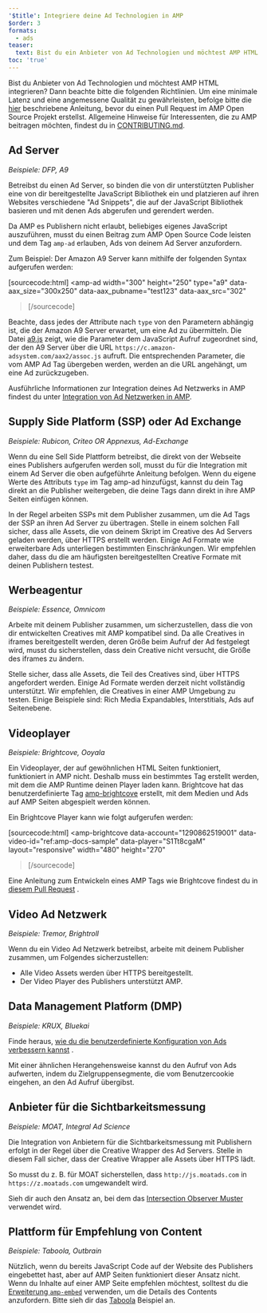 ```yaml
---
'$title': Integriere deine Ad Technologien in AMP
$order: 3
formats:
  - ads
teaser:
  text: Bist du ein Anbieter von Ad Technologien und möchtest AMP HTML integrieren? Dann beachte bitte die folgenden Richtlinien.
toc: 'true'
---
```


<!--
This file is imported from https://github.com/ampproject/amphtml/blob/main/ads/_integration-guide.md.
Please do not change this file.
If you have found a bug or an issue please
have a look and request a pull request there.
-->

Bist du Anbieter von Ad Technologien und möchtest AMP HTML integrieren? Dann beachte bitte die folgenden Richtlinien. Um eine minimale Latenz und eine angemessene Qualität zu gewährleisten, befolge bitte die [hier](https://github.com/ampproject/amphtml/blob/main/ads/../3p/README.md#ads) beschriebene Anleitung, bevor du einen Pull Request im AMP Open Source Projekt erstellst. Allgemeine Hinweise für Interessenten, die zu AMP beitragen möchten, findest du in [CONTRIBUTING.md](https://github.com/ampproject/amphtml/blob/main/ads/../CONTRIBUTING.md).

## Ad Server <a name="ad-server"></a>

_Beispiele: DFP, A9_

Betreibst du einen Ad Server, so binden die von dir unterstützten Publisher eine von dir bereitgestellte JavaScript Bibliothek ein und platzieren auf ihren Websites verschiedene "Ad Snippets", die auf der JavaScript Bibliothek basieren und mit denen Ads abgerufen und gerendert werden.

Da AMP es Publishern nicht erlaubt, beliebiges eigenes JavaScript auszuführen, musst du einen Beitrag zum AMP Open Source Code leisten und dem Tag `amp-ad` erlauben, Ads von deinem Ad Server anzufordern.

Zum Beispiel: Der Amazon A9 Server kann mithilfe der folgenden Syntax aufgerufen werden:

[sourcecode:html]
<amp-ad
width="300"
height="250"
type="a9"
data-aax_size="300x250"
data-aax_pubname="test123"
data-aax_src="302"

> </amp-ad>
> [/sourcecode]

Beachte, dass jedes der Attribute nach `type` von den Parametern abhängig ist, die der Amazon A9 Server erwartet, um eine Ad zu übermitteln. Die Datei [a9.js](https://github.com/ampproject/amphtml/blob/main/ads/./a9.js) zeigt, wie die Parameter dem JavaScript Aufruf zugeordnet sind, der den A9 Server über die URL `https://c.amazon-adsystem.com/aax2/assoc.js` aufruft. Die entsprechenden Parameter, die vom AMP Ad Tag übergeben werden, werden an die URL angehängt, um eine Ad zurückzugeben.

Ausführliche Informationen zur Integration deines Ad Netzwerks in AMP findest du unter [Integration von Ad Netzwerken in AMP](https://github.com/ampproject/amphtml/blob/main/ads/README.md).

## Supply Side Platform (SSP) oder Ad Exchange <a name="supply-side-platform-ssp-or-an-ad-exchange"></a>

_Beispiele: Rubicon, Criteo OR Appnexus, Ad-Exchange_

Wenn du eine Sell Side Plattform betreibst, die direkt von der Webseite eines Publishers aufgerufen werden soll, musst du für die Integration mit einem Ad Server die oben aufgeführte Anleitung befolgen. Wenn du eigene Werte des Attributs `type` im Tag amp-ad hinzufügst, kannst du dein Tag direkt an die Publisher weitergeben, die deine Tags dann direkt in ihre AMP Seiten einfügen können.

In der Regel arbeiten SSPs mit dem Publisher zusammen, um die Ad Tags der SSP an ihren Ad Server zu übertragen. Stelle in einem solchen Fall sicher, dass alle Assets, die von deinem Skript im Creative des Ad Servers geladen werden, über HTTPS erstellt werden. Einige Ad Formate wie erweiterbare Ads unterliegen bestimmten Einschränkungen. Wir empfehlen daher, dass du die am häufigsten bereitgestellten Creative Formate mit deinen Publishern testest.

## Werbeagentur <a name="ad-agency"></a>

_Beispiele: Essence, Omnicom_

Arbeite mit deinem Publisher zusammen, um sicherzustellen, dass die von dir entwickelten Creatives mit AMP kompatibel sind. Da alle Creatives in iframes bereitgestellt werden, deren Größe beim Aufruf der Ad festgelegt wird, musst du sicherstellen, dass dein Creative nicht versucht, die Größe des iframes zu ändern.

Stelle sicher, dass alle Assets, die Teil des Creatives sind, über HTTPS angefordert werden. Einige Ad Formate werden derzeit nicht vollständig unterstützt. Wir empfehlen, die Creatives in einer AMP Umgebung zu testen. Einige Beispiele sind: Rich Media Expandables, Interstitials, Ads auf Seitenebene.

## Videoplayer <a name="video-player"></a>

_Beispiele: Brightcove, Ooyala_

Ein Videoplayer, der auf gewöhnlichen HTML Seiten funktioniert, funktioniert in AMP nicht. Deshalb muss ein bestimmtes Tag erstellt werden, mit dem die AMP Runtime deinen Player laden kann. Brightcove hat das benutzerdefinierte Tag [amp-brightcove](https://github.com/ampproject/amphtml/blob/main/extensions/amp-brightcove/amp-brightcove.md) erstellt, mit dem Medien und Ads auf AMP Seiten abgespielt werden können.

Ein Brightcove Player kann wie folgt aufgerufen werden:

[sourcecode:html]
<amp-brightcove
data-account="1290862519001"
data-video-id="ref:amp-docs-sample"
data-player="S1Tt8cgaM"
layout="responsive"
width="480"
height="270"

> </amp-brightcove>
> [/sourcecode]

Eine Anleitung zum Entwickeln eines AMP Tags wie Brightcove findest du in [diesem Pull Request](https://github.com/ampproject/amphtml/pull/1052) .

## Video Ad Netzwerk <a name="video-ad-network"></a>

_Beispiele: Tremor, Brightroll_

Wenn du ein Video Ad Netzwerk betreibst, arbeite mit deinem Publisher zusammen, um Folgendes sicherzustellen:

- Alle Video Assets werden über HTTPS bereitgestellt.
- Der Video Player des Publishers unterstützt AMP.

## Data Management Platform (DMP) <a name="data-management-platform-dmp"></a>

_Beispiele: KRUX, Bluekai_

Finde heraus, [wie du die benutzerdefinierte Konfiguration von Ads verbessern kannst](https://amp.dev/documentation/components/amp-ad#enhance-incoming-ad-configuration) .

Mit einer ähnlichen Herangehensweise kannst du den Aufruf von Ads aufwerten, indem du Zielgruppensegmente, die vom Benutzercookie eingehen, an den Ad Aufruf übergibst.

## Anbieter für die Sichtbarkeitsmessung <a name="viewability-provider"></a>

_Beispiele: MOAT, Integral Ad Science_

Die Integration von Anbietern für die Sichtbarkeitsmessung mit Publishern erfolgt in der Regel über die Creative Wrapper des Ad Servers. Stelle in diesem Fall sicher, dass der Creative Wrapper alle Assets über HTTPS lädt.

So musst du z. B. für MOAT sicherstellen, dass `http://js.moatads.com` in `https://z.moatads.com` umgewandelt wird.

Sieh dir auch den Ansatz an, bei dem das [Intersection Observer Muster](https://github.com/ampproject/amphtml/blob/main/ads/README.md#ad-viewability) verwendet wird.

## Plattform für Empfehlung von Content <a name="content-recommendation-platform"></a>

_Beispiele: Taboola, Outbrain_

Nützlich, wenn du bereits JavaScript Code auf der Website des Publishers eingebettet hast, aber auf AMP Seiten funktioniert dieser Ansatz nicht. Wenn du Inhalte auf einer AMP Seite empfehlen möchtest, solltest du die [Erweiterung `amp-embed`](https://amp.dev/documentation/components/amp-ad) verwenden, um die Details des Contents anzufordern. Bitte sieh dir das [Taboola](https://github.com/ampproject/amphtml/blob/main/ads/taboola.md) Beispiel an.
